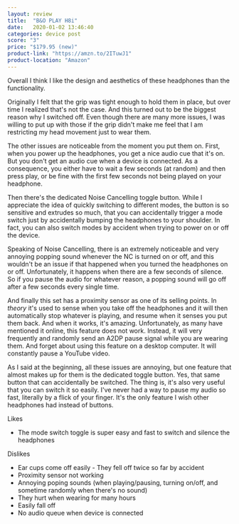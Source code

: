 ```yaml
---
layout: review
title:  "B&O PLAY H8i"
date:   2020-01-02 13:46:40
categories: device post
score: "3"
price: "$179.95 (new)"
product-link: "https://amzn.to/2ITuwJ1"
product-location: "Amazon"
---
```

Overall I think I like the design and aesthetics of these headphones than the functionality. 

Originally I felt that the grip was tight enough to hold them in place, but over time I realized that's not the case. And this turned out to be the biggest reason why I switched off. Even though there are many more issues, I was willing to put up with those if the grip didn't make me feel that I am restricting my head movement just to wear them.

The other issues are noticeable from the moment you put them on. First, when you power up the headphones, you get a nice audio cue that it's on. But you don't get an audio cue when a device is connected. As a consequence, you either have to wait a few seconds (at random) and then press play, or be fine with the first few seconds not being played on your headphone.

Then there's the dedicated Noise Cancelling toggle button. While I appreciate the idea of quickly switching to different modes, the button is so sensitive and extrudes so much, that you can accidentally trigger a mode switch just by accidentally bumping the headphones to your shoulder. In fact, you can also switch modes by accident when trying to power on or off the device. 

Speaking of Noise Cancelling, there is an extremely noticeable and very annoying popping sound whenever the NC is turned on or off, and this wouldn't be an issue if that happened when you turned the headphones on or off. Unfortunately, it happens when there are a few seconds of silence. So if you pause the audio for whatever reason, a popping sound will go off after a few seconds every single time.

And finally this set has a proximity sensor as one of its selling points. In *theory* it's used to sense when you take off the headphones and it will then automatically stop whatever is playing, and resume when it senses you put them back. And when it works, it's amazing. Unfortunately, as many have mentioned it online, this feature does not work. Instead, it will very frequently and randomly send an A2DP pause signal while you are wearing them. And forget about using this feature on a desktop computer. It will constantly pause a YouTube video.

As I said at the beginning, all these issues are annoying, but one feature that almost makes up for them is the dedicated toggle button. Yes, that same button that can accidentally be switched. The thing is, it's also very useful that you can switch it so easily. I've never had a way to pause my audio so fast, literally by a flick of your finger. It's the only feature I wish other headphones had instead of buttons.

Likes
- The mode switch toggle is super easy and fast to switch and silence the headphones

Dislikes
- Ear cups come off easily - They fell off twice so far by accident
- Proximity sensor not working
- Annoying poping sounds (when playing/pausing, turning on/off, and sometime randomly when there's no sound)
- They hurt when wearing for many hours
- Easily fall off
- No audio queue when device is connected